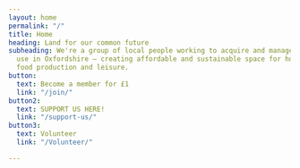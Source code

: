 ```yaml
---
layout: home
permalink: "/"
title: Home
heading: Land for our common future
subheading: We're a group of local people working to acquire and manage land for community
  use in Oxfordshire – creating affordable and sustainable space for housing, work,
  food production and leisure.
button:
  text: Become a member for £1
  link: "/join/"
button2:
  text: SUPPORT US HERE!
  link: "/support-us/"
button3:
  text: Volunteer
  link: "/Volunteer/"

---
```

